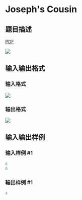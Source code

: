 # Joseph&#039;s Cousin

## 题目描述

[problemUrl]: https://uva.onlinejudge.org/index.php?option=com_onlinejudge&Itemid=8&category=12&page=show_problem&problem=956

[PDF](https://uva.onlinejudge.org/external/100/p10015.pdf)

![](https://cdn.luogu.com.cn/upload/vjudge_pic/UVA10015/2104ac436aaa7a057672e03cc9c288e784f0fa72.png)

## 输入输出格式

### 输入格式

![](https://cdn.luogu.com.cn/upload/vjudge_pic/UVA10015/fafa5971a3b91e28bc6fd3d0046a837641ae192d.png)

### 输出格式

![](https://cdn.luogu.com.cn/upload/vjudge_pic/UVA10015/d96d0613b2d374f192c0cd8b426e0abaed162256.png)

## 输入输出样例

### 输入样例 #1

```cpp
6
0
```


### 输出样例 #1

```cpp
4
```


